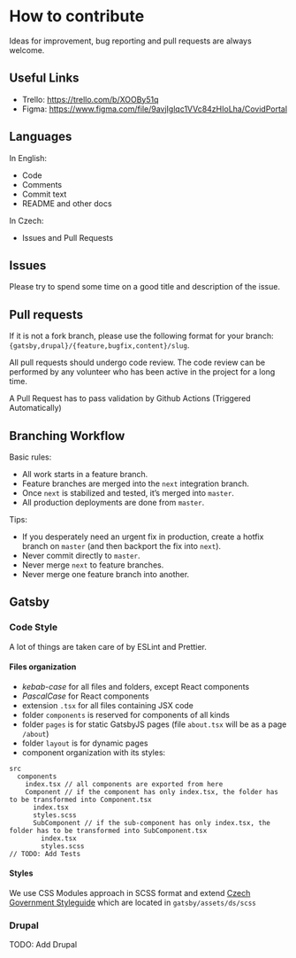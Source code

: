 # How to contribute

Ideas for improvement, bug reporting and pull requests are always welcome.

## Useful Links

- Trello: https://trello.com/b/XOOBy51q
- Figma: https://www.figma.com/file/9avjIglqc1VVc84zHIoLha/CovidPortal

## Languages

In English:

- Code
- Comments
- Commit text
- README and other docs

In Czech:

- Issues and Pull Requests

## Issues

Please try to spend some time on a good title and description of the issue.

## Pull requests

If it is not a fork branch, please use the following format for your branch: `{gatsby,drupal}/{feature,bugfix,content}/slug`. 

All pull requests should undergo code review. The code review can be performed by any volunteer who has been active in the project for a long time.

A Pull Request has to pass validation by Github Actions (Triggered Automatically)

## Branching Workflow

Basic rules:

* All work starts in a feature branch.
* Feature branches are merged into the `next` integration branch.
* Once `next` is stabilized and tested, it’s merged into `master`.
* All production deployments are done from `master`.

Tips:

* If you desperately need an urgent fix in production, create a hotfix branch on `master` (and then backport the fix into `next`).
* Never commit directly to `master`.
* Never merge `next` to feature branches.
* Never merge one feature branch into another.

## Gatsby

### Code Style

A lot of things are taken care of by ESLint and Prettier.

#### Files organization

- _kebab-case_ for all files and folders, except React components
- _PascalCase_ for React components
- extension `.tsx` for all files containing JSX code
- folder `components` is reserved for components of all kinds
- folder `pages` is for static GatsbyJS pages (file `about.tsx` will be as a page `/about`)
- folder `layout` is for dynamic pages
- component organization with its styles:

```
src
  components
    index.tsx // all components are exported from here
    Component // if the component has only index.tsx, the folder has to be transformed into Component.tsx
      index.tsx
      styles.scss
      SubComponent // if the sub-component has only index.tsx, the folder has to be transformed into SubComponent.tsx
        index.tsx
        styles.scss
// TODO: Add Tests
```

#### Styles

We use CSS Modules approach in SCSS format and extend [Czech Government Styleguide](https://designsystem.gov.cz) which are located in `gatsby/assets/ds/scss`

### Drupal
TODO: Add Drupal
